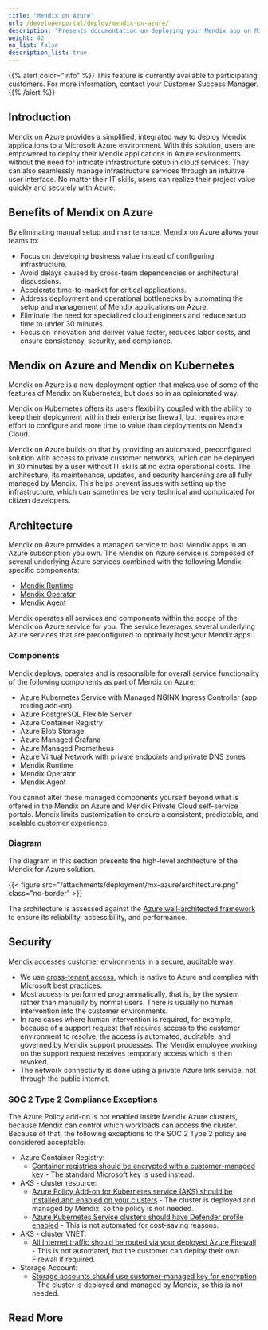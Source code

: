 ```yaml
---
title: "Mendix on Azure"
url: /developerportal/deploy/mendix-on-azure/
description: "Presents documentation on deploying your Mendix app on Microsoft Azure."
weight: 42
no_list: false 
description_list: true
---
```


{{% alert color="info" %}} This feature is currently available to participating customers. For more information, contact your Customer Success Manager. {{% /alert %}}

## Introduction

Mendix on Azure provides a simplified, integrated way to deploy Mendix applications to a Microsoft Azure environment. With this solution, users are empowered to deploy their Mendix applications in Azure environments without the need for intricate infrastructure setup in cloud services. They can also seamlessly manage infrastructure services through an intuitive user interface. No matter their IT skills, users can realize their project value quickly and securely with Azure.

## Benefits of Mendix on Azure

By eliminating manual setup and maintenance, Mendix on Azure allows your teams to:

* Focus on developing business value instead of configuring infrastructure.
* Avoid delays caused by cross-team dependencies or architectural discussions.
* Accelerate time-to-market for critical applications.
* Address deployment and operational bottlenecks by automating the setup and management of Mendix applications on Azure. 
* Eliminate the need for specialized cloud engineers and reduce setup time to under 30 minutes. 
* Focus on innovation and deliver value faster, reduces labor costs, and ensure consistency, security, and compliance.

## Mendix on Azure and Mendix on Kubernetes

Mendix on Azure is a new deployment option that makes use of some of the features of Mendix on Kubernetes, but does so in an opinionated way. 

Mendix on Kubernetes offers its users flexibility coupled with the ability to keep their deployment within their enterprise firewall, but requires more effort to configure and more time to value than deployments on Mendix Cloud. 

Mendix on Azure builds on that by providing an automated, preconfigured solution with access to private customer networks, which can be deployed in 30 minutes by a user without IT skills at no extra operational costs. The architecture, its maintenance, updates, and security hardening are all fully managed by Mendix. This helps prevent issues with setting up the infrastructure, which can sometimes be very technical and complicated for citizen developers.

## Architecture

Mendix on Azure provides a managed service to host Mendix apps in an Azure subscription you own. The Mendix on Azure service is composed of several underlying Azure services combined with the following Mendix-specific components:

* [Mendix Runtime](/refguide/runtime/)
* [Mendix Operator](/developerportal/deploy/private-cloud-cluster/)
* [Mendix Agent](/developerportal/deploy/private-cloud-cluster/)

Mendix operates all services and components within the scope of the Mendix on Azure service for you. The service leverages several underlying Azure services that are preconfigured to optimally host your Mendix apps.

### Components

Mendix deploys, operates and is responsible for overall service functionality of the following components as part of Mendix on Azure:

* Azure Kubernetes Service with Managed NGINX Ingress Controller (app routing add-on)
* Azure PostgreSQL Flexible Server
* Azure Container Registry
* Azure Blob Storage
* Azure Managed Grafana
* Azure Managed Prometheus
* Azure Virtual Network with private endpoints and private DNS zones
* Mendix Runtime
* Mendix Operator
* Mendix Agent

You cannot alter these managed components yourself beyond what is offered in the Mendix on Azure and Mendix Private Cloud self-service portals. Mendix limits customization to ensure a consistent, predictable, and scalable customer experience.

### Diagram

The diagram in this section presents the high-level architecture of the Mendix for Azure solution.

{{< figure src="/attachments/deployment/mx-azure/architecture.png" class="no-border" >}}

The architecture is assessed against the [Azure well-architected framework](https://learn.microsoft.com/en-us/azure/well-architected/) to ensure its reliability, accessibility, and performance.

## Security

Mendix accesses customer environments in a secure, auditable way:

* We use [cross-tenant access](https://learn.microsoft.com/en-us/entra/external-id/cross-tenant-access-overview), which is native to Azure and complies with Microsoft best practices.
* Most access is performed programmatically, that is, by the system rather than manually by normal users. There is usually no human intervention into the customer environments.
* In rare cases where human intervention is required, for example, because of a support request that requires access to the customer environment to resolve, the access is automated, auditable, and governed by Mendix support processes. The Mendix employee working on the support request receives temporary access which is then revoked.
* The network connectivity is done using a private Azure link service, not through the public internet.

### SOC 2 Type 2 Compliance Exceptions

The Azure Policy add-on is not enabled inside Mendix Azure clusters, because Mendix can control which workloads can access the cluster. Because of that, the following exceptions to the SOC 2 Type 2 policy are considered acceptable:

* Azure Container Registry:
    * [Container registries should be encrypted with a customer-managed key](https://www.azadvertizer.net/azpolicyadvertizer/5b9159ae-1701-4a6f-9a7a-aa9c8ddd0580.html) - The standard Microsoft key is used instead.
* AKS - cluster resource:
    * [Azure Policy Add-on for Kubernetes service (AKS) should be installed and enabled on your clusters](https://www.azadvertizer.net/azpolicyadvertizer/0a15ec92-a229-4763-bb14-0ea34a568f8d.html) - The cluster is deployed and managed by Mendix, so the policy is not needed.
    * [Azure Kubernetes Service clusters should have Defender profile enabled](https://www.azadvertizer.net/azpolicyadvertizer/a1840de2-8088-4ea8-b153-b4c723e9cb01.html) - This is not automated for cost-saving reasons.
* AKS - cluster VNET:
    * [All Internet traffic should be routed via your deployed Azure Firewall](https://www.azadvertizer.net/azpolicyadvertizer/fc5e4038-4584-4632-8c85-c0448d374b2c.html) - This is not automated, but the customer can deploy their own Firewall if required.
* Storage Account:
    * [Storage accounts should use customer-managed key for encryption](https://www.azadvertizer.net/azpolicyadvertizer/6fac406b-40ca-413b-bf8e-0bf964659c25.html) - The cluster is deployed and managed by Mendix, so this is not needed.

## Read More
